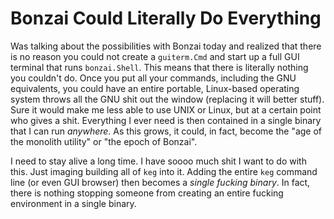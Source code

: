 # Bonzai Could Literally Do Everything

Was talking about the possibilities with Bonzai today and realized that
there is no reason you could not create a `guiterm.Cmd` and start up a
full GUI terminal that runs `bonzai.Shell`. This means that there is
literally nothing you couldn't do. Once you put all your commands,
including the GNU equivalents, you could have an entire portable,
Linux-based operating system throws all the GNU shit out the window
(replacing it will better stuff). Sure it would make me less able to use
UNIX or Linux, but at a certain point who gives a shit. Everything I
ever need is then contained in a single binary that I can run
*anywhere*. As this grows, it could, in fact, become the "age of the
monolith utility" or "the epoch of Bonzai".

I need to stay alive a long time. I have soooo much shit I want to do
with this. Just imaging building all of `keg` into it. Adding the entire
`keg` command line (or even GUI browser) then becomes a *single fucking
binary*. In fact, there is nothing stopping someone from creating an
entire fucking environment in a single binary.
